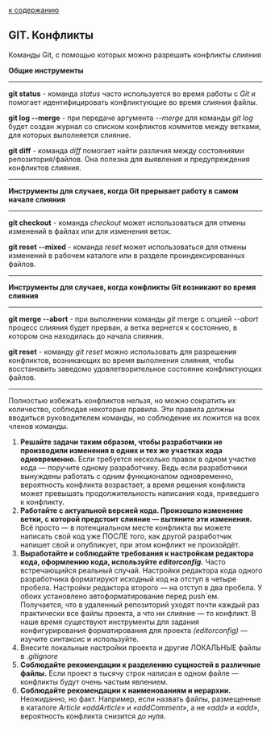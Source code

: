 [к содержанию](./readme.md)

## GIT. Конфликты

Команды Git, с помощью которых можно разрешить конфликты слияния

**Общие инструменты**

---
**git status** - команда *status* часто используется во время работы с *Git* и помогает идентифицировать конфликтующие во время слияния файлы.

**git log --merge** - при передаче аргумента *--merge* для команды *git log* будет создан журнал со списком конфликтов коммитов между ветками, для которых выполняется слияние.

**git diff** - команда *diff* помогает найти различия между состояниями репозитория/файлов. Она полезна для выявления и предупреждения конфликтов слияния.

---
**Инструменты для случаев, когда Git прерывает работу в самом начале слияния**

---
**git checkout** - команда *checkout* может использоваться для отмены изменений в файлах или для изменения веток.

**git reset --mixed** - команда *reset* может использоваться для отмены изменений в рабочем каталоге или в разделе проиндексированных файлов.

---
**Инструменты для случаев, когда конфликты Git возникают во время слияния**

---
**git merge --abort** - при выполнении команды *git* merge с опцией *--abort* процесс слияния будет прерван, а ветка вернется к состоянию, в котором она находилась до начала слияния.

**git reset** - команду *git reset* можно использовать для разрешения конфликтов, возникающих во время выполнения слияния, чтобы восстановить заведомо удовлетворительное состояние конфликтующих файлов.

---
Полностью избежать конфликтов нельзя, но можно сократить их количество, соблюдая некоторые правила. Эти правила должны вводиться руководителем команды, но соблюдение их ложится на всех членов команды.
1. **Решайте задачи таким образом, чтобы разработчики не производили изменения в одних и тех же участках кода одновременно.** 
Если требуется несколько правок в одном участке кода — поручите одному разработчику. Ведь если разработчики вынуждены работать с одним функционалом одновременно, вероятность конфликта возрастает, а время решения конфликта может превышать продолжительность написания кода, приведшего к конфликту.
2. **Работайте с актуальной версией кода. Произошло изменение ветки, с которой предстоит слияние — вытяните эти изменения.**
Всё просто — в потенциальном месте конфликта вы можете написать свой код уже ПОСЛЕ того, как другой разработчик напишет свой и опубликует, при этом конфликт не произойдёт.
3. **Выработайте и соблюдайте требования к настройкам редактора кода, оформлению кода, используйте *editorconfig.***
Часто встречающийся реальный случай. Настройки редактора кода одного разработчика форматируют исходный код на отступ в четыре пробела. Настройки редактора второго — на отступ в два пробела. У обоих установлено автоформатирование перед push`ем. Получается, что в удаленный репозиторий уходят почти каждый раз практически все файлы проекта, а что ни слияние — то конфликт. В наше время существуют инструменты для задания конфигурирования форматирования для проекта *(editorconfig)* — изучите синтаксис и используйте.
4. Внесите локальные настройки проекта и другие ЛОКАЛЬНЫЕ файлы в *.gitignore*
5. **Соблюдайте рекомендации к разделению сущностей в различные файлы.**
Если проект в тысячу строк написан в одном файле — конфликты будут очень частым явлением.
6. **Соблюдайте рекомендации к наименованиям и иерархии.**
Неожиданно, но факт. Например, если назвать файлы, размещенные в каталоге *Article «addArticle»* и *«addComment»*, а не *«add»* и *«add»*, вероятность конфликта снизится до нуля.